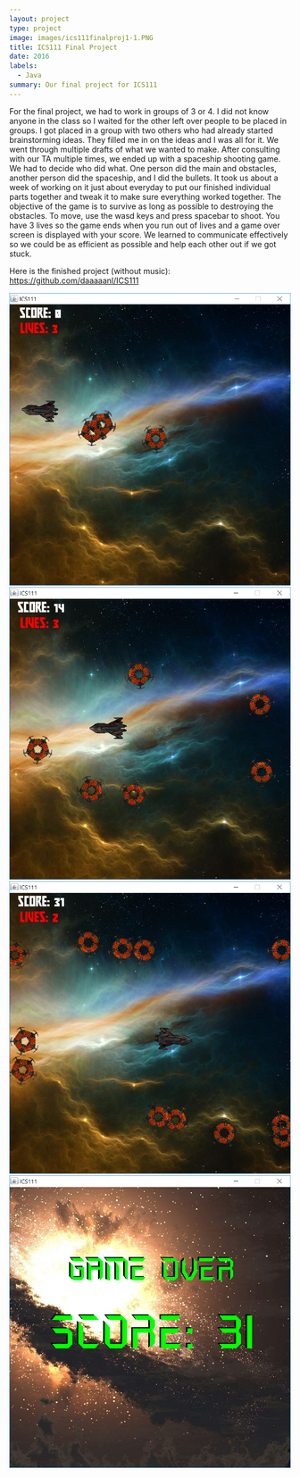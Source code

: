 ```yaml
---
layout: project
type: project
image: images/ics111finalproj1-1.PNG
title: ICS111 Final Project
date: 2016
labels:
  - Java
summary: Our final project for ICS111
---
```



  
For the final project, we had to work in groups of 3 or 4. I did not know anyone in the class so I waited for the other left over people to be placed in groups. I got placed in a group with two others who had already started brainstorming ideas. They filled me in on the ideas and I was all for it. We went through multiple drafts of what we wanted to make. After consulting with our TA multiple times, we ended up with a spaceship shooting game. We had to decide who did what. One person did the main and obstacles, another person did the spaceship, and I did the bullets. It took us about a week of working on it just about everyday to put our finished individual parts together and tweak it to make sure everything worked together. The objective of the game is to survive as long as possible to destroying the obstacles. To move, use the wasd keys and press spacebar to shoot. You have 3 lives so the game ends when you run out of lives and a game over screen is displayed with your score. We learned to communicate effectively so we could be as efficient as possible and help each other out if we got stuck.

Here is the finished project (without music): https://github.com/daaaaanl/ICS111

  <img class="ui medium left rounded floated image" src="../images/ics111finalproj1.PNG">
  <img class="ui medium right rounded image" src="../images/ics111finalproj2.PNG">
  <img class="ui medium left rounded floated image" src="../images/ics111finalproj3.PNG">
  <img class="ui medium right rounded image" src="../images/ics111finalproj4.PNG">


